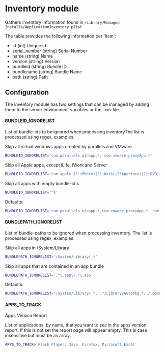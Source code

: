Inventory module
================

Gathers inventory information found in `/Library/Managed Installs/ApplicationInventory.plist`

The table provides the following information per 'item':

* id (int) Unique id
* serial_number (string) Serial Number
* name (string) Name
* version (string) Version
* bundleid (string) Bundle ID
* bundlename (string) Bundle Name
* path (string) Path

Configuration
-------------

The inventory module has two settings that can be managed by adding them to the server environment variables or the `.env` file.

#### BUNDLEID_IGNORELIST

List of bundle-ids to be ignored when processing inventoryThe list is processed using regex, examples:

Skip  all virtual windows apps created by parallels and VMware
```bash
BUNDLEID_IGNORELIST='com.parallels.winapp.*, com.vmware.proxyApp.*'
```
Skip all Apple apps, except iLife, iWork and Server
```bash
BUNDLEID_IGNORELIST='com.apple.(?!iPhoto)(?!iWork)(?!Aperture)(?!iDVD)(?!garageband)(?!iMovieApp)(?!Server).*'
```
Skip all apps with empty bundle-id's
```bash
BUNDLEID_IGNORELIST='^$'
```

Defaults:
```bash
BUNDLEID_IGNORELIST='com.parallels.winapp.*,com.vmware.proxyApp.*, com.apple.print.PrinterProxy, com.google.Chrome.app.*'
```

#### BUNDLEPATH_IGNORELIST

List of bundle-paths to be ignored when processing inventory. The list is processed using regex, examples:

Skip all apps in /System/Library
```bash
BUNDLEPATH_IGNORELIST='/System/Library/.*'
```
Skip all apps that are contained in an app bundle
```bash
BUNDLEPATH_IGNORELIST='.*\.app\/.*\.app'
```

Defaults:
```bash
BUNDLEPATH_IGNORELIST='/System/Library/.*, .*/Library/AutoPkg.*, /.DocumentRevisions-V100/.*, /Library/Application Support/Adobe/Uninstall/.*, .*/Library/Application Support/Google/Chrome/Default/Web Applications/.*'
```

#### APPS_TO_TRACK

Apps Version Report

List of applications, by name, that you want to see in the apps
version report. If this is not set the report page will appear empty.
This is case insensitive but must be an array.

```bash
APPS_TO_TRACK='Flash Player, Java, Firefox, Microsoft Excel'
```

